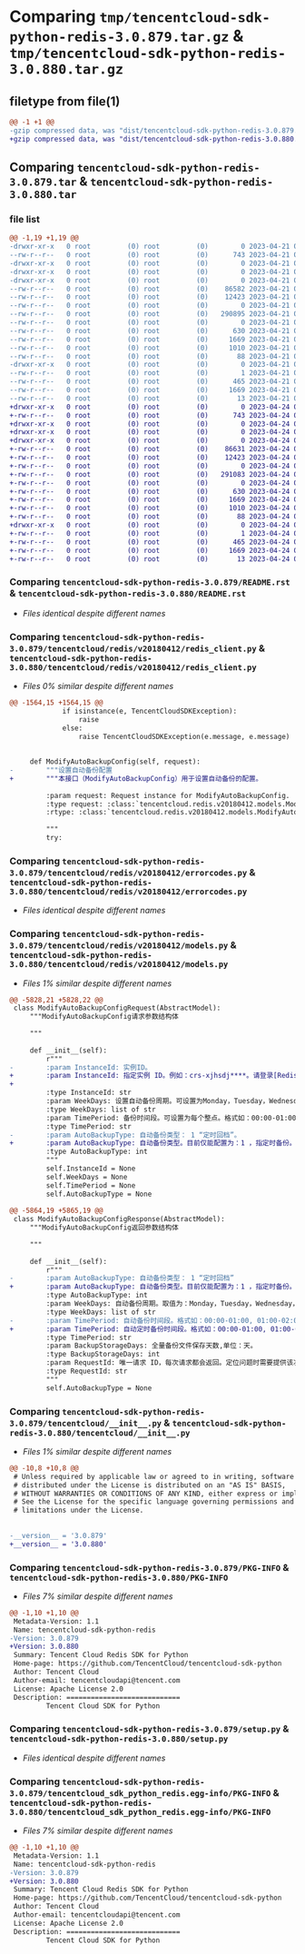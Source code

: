 # Comparing `tmp/tencentcloud-sdk-python-redis-3.0.879.tar.gz` & `tmp/tencentcloud-sdk-python-redis-3.0.880.tar.gz`

## filetype from file(1)

```diff
@@ -1 +1 @@
-gzip compressed data, was "dist/tencentcloud-sdk-python-redis-3.0.879.tar", last modified: Fri Apr 21 00:58:10 2023, max compression
+gzip compressed data, was "dist/tencentcloud-sdk-python-redis-3.0.880.tar", last modified: Mon Apr 24 03:24:54 2023, max compression
```

## Comparing `tencentcloud-sdk-python-redis-3.0.879.tar` & `tencentcloud-sdk-python-redis-3.0.880.tar`

### file list

```diff
@@ -1,19 +1,19 @@
-drwxr-xr-x   0 root         (0) root         (0)        0 2023-04-21 00:58:10.000000 tencentcloud-sdk-python-redis-3.0.879/
--rw-r--r--   0 root         (0) root         (0)      743 2023-04-21 00:58:10.000000 tencentcloud-sdk-python-redis-3.0.879/README.rst
-drwxr-xr-x   0 root         (0) root         (0)        0 2023-04-21 00:58:10.000000 tencentcloud-sdk-python-redis-3.0.879/tencentcloud/
-drwxr-xr-x   0 root         (0) root         (0)        0 2023-04-21 00:58:10.000000 tencentcloud-sdk-python-redis-3.0.879/tencentcloud/redis/
-drwxr-xr-x   0 root         (0) root         (0)        0 2023-04-21 00:58:10.000000 tencentcloud-sdk-python-redis-3.0.879/tencentcloud/redis/v20180412/
--rw-r--r--   0 root         (0) root         (0)    86582 2023-04-21 00:58:10.000000 tencentcloud-sdk-python-redis-3.0.879/tencentcloud/redis/v20180412/redis_client.py
--rw-r--r--   0 root         (0) root         (0)    12423 2023-04-21 00:58:10.000000 tencentcloud-sdk-python-redis-3.0.879/tencentcloud/redis/v20180412/errorcodes.py
--rw-r--r--   0 root         (0) root         (0)        0 2023-04-21 00:58:10.000000 tencentcloud-sdk-python-redis-3.0.879/tencentcloud/redis/v20180412/__init__.py
--rw-r--r--   0 root         (0) root         (0)   290895 2023-04-21 00:58:10.000000 tencentcloud-sdk-python-redis-3.0.879/tencentcloud/redis/v20180412/models.py
--rw-r--r--   0 root         (0) root         (0)        0 2023-04-21 00:58:10.000000 tencentcloud-sdk-python-redis-3.0.879/tencentcloud/redis/__init__.py
--rw-r--r--   0 root         (0) root         (0)      630 2023-04-21 00:58:10.000000 tencentcloud-sdk-python-redis-3.0.879/tencentcloud/__init__.py
--rw-r--r--   0 root         (0) root         (0)     1669 2023-04-21 00:58:10.000000 tencentcloud-sdk-python-redis-3.0.879/PKG-INFO
--rw-r--r--   0 root         (0) root         (0)     1010 2023-04-21 00:58:10.000000 tencentcloud-sdk-python-redis-3.0.879/setup.py
--rw-r--r--   0 root         (0) root         (0)       88 2023-04-21 00:58:10.000000 tencentcloud-sdk-python-redis-3.0.879/setup.cfg
-drwxr-xr-x   0 root         (0) root         (0)        0 2023-04-21 00:58:10.000000 tencentcloud-sdk-python-redis-3.0.879/tencentcloud_sdk_python_redis.egg-info/
--rw-r--r--   0 root         (0) root         (0)        1 2023-04-21 00:58:10.000000 tencentcloud-sdk-python-redis-3.0.879/tencentcloud_sdk_python_redis.egg-info/dependency_links.txt
--rw-r--r--   0 root         (0) root         (0)      465 2023-04-21 00:58:10.000000 tencentcloud-sdk-python-redis-3.0.879/tencentcloud_sdk_python_redis.egg-info/SOURCES.txt
--rw-r--r--   0 root         (0) root         (0)     1669 2023-04-21 00:58:10.000000 tencentcloud-sdk-python-redis-3.0.879/tencentcloud_sdk_python_redis.egg-info/PKG-INFO
--rw-r--r--   0 root         (0) root         (0)       13 2023-04-21 00:58:10.000000 tencentcloud-sdk-python-redis-3.0.879/tencentcloud_sdk_python_redis.egg-info/top_level.txt
+drwxr-xr-x   0 root         (0) root         (0)        0 2023-04-24 03:24:54.000000 tencentcloud-sdk-python-redis-3.0.880/
+-rw-r--r--   0 root         (0) root         (0)      743 2023-04-24 03:24:53.000000 tencentcloud-sdk-python-redis-3.0.880/README.rst
+drwxr-xr-x   0 root         (0) root         (0)        0 2023-04-24 03:24:54.000000 tencentcloud-sdk-python-redis-3.0.880/tencentcloud/
+drwxr-xr-x   0 root         (0) root         (0)        0 2023-04-24 03:24:54.000000 tencentcloud-sdk-python-redis-3.0.880/tencentcloud/redis/
+drwxr-xr-x   0 root         (0) root         (0)        0 2023-04-24 03:24:54.000000 tencentcloud-sdk-python-redis-3.0.880/tencentcloud/redis/v20180412/
+-rw-r--r--   0 root         (0) root         (0)    86631 2023-04-24 03:24:53.000000 tencentcloud-sdk-python-redis-3.0.880/tencentcloud/redis/v20180412/redis_client.py
+-rw-r--r--   0 root         (0) root         (0)    12423 2023-04-24 03:24:53.000000 tencentcloud-sdk-python-redis-3.0.880/tencentcloud/redis/v20180412/errorcodes.py
+-rw-r--r--   0 root         (0) root         (0)        0 2023-04-24 03:24:53.000000 tencentcloud-sdk-python-redis-3.0.880/tencentcloud/redis/v20180412/__init__.py
+-rw-r--r--   0 root         (0) root         (0)   291083 2023-04-24 03:24:53.000000 tencentcloud-sdk-python-redis-3.0.880/tencentcloud/redis/v20180412/models.py
+-rw-r--r--   0 root         (0) root         (0)        0 2023-04-24 03:24:53.000000 tencentcloud-sdk-python-redis-3.0.880/tencentcloud/redis/__init__.py
+-rw-r--r--   0 root         (0) root         (0)      630 2023-04-24 03:24:53.000000 tencentcloud-sdk-python-redis-3.0.880/tencentcloud/__init__.py
+-rw-r--r--   0 root         (0) root         (0)     1669 2023-04-24 03:24:54.000000 tencentcloud-sdk-python-redis-3.0.880/PKG-INFO
+-rw-r--r--   0 root         (0) root         (0)     1010 2023-04-24 03:24:53.000000 tencentcloud-sdk-python-redis-3.0.880/setup.py
+-rw-r--r--   0 root         (0) root         (0)       88 2023-04-24 03:24:54.000000 tencentcloud-sdk-python-redis-3.0.880/setup.cfg
+drwxr-xr-x   0 root         (0) root         (0)        0 2023-04-24 03:24:54.000000 tencentcloud-sdk-python-redis-3.0.880/tencentcloud_sdk_python_redis.egg-info/
+-rw-r--r--   0 root         (0) root         (0)        1 2023-04-24 03:24:54.000000 tencentcloud-sdk-python-redis-3.0.880/tencentcloud_sdk_python_redis.egg-info/dependency_links.txt
+-rw-r--r--   0 root         (0) root         (0)      465 2023-04-24 03:24:54.000000 tencentcloud-sdk-python-redis-3.0.880/tencentcloud_sdk_python_redis.egg-info/SOURCES.txt
+-rw-r--r--   0 root         (0) root         (0)     1669 2023-04-24 03:24:54.000000 tencentcloud-sdk-python-redis-3.0.880/tencentcloud_sdk_python_redis.egg-info/PKG-INFO
+-rw-r--r--   0 root         (0) root         (0)       13 2023-04-24 03:24:54.000000 tencentcloud-sdk-python-redis-3.0.880/tencentcloud_sdk_python_redis.egg-info/top_level.txt
```

### Comparing `tencentcloud-sdk-python-redis-3.0.879/README.rst` & `tencentcloud-sdk-python-redis-3.0.880/README.rst`

 * *Files identical despite different names*

### Comparing `tencentcloud-sdk-python-redis-3.0.879/tencentcloud/redis/v20180412/redis_client.py` & `tencentcloud-sdk-python-redis-3.0.880/tencentcloud/redis/v20180412/redis_client.py`

 * *Files 0% similar despite different names*

```diff
@@ -1564,15 +1564,15 @@
             if isinstance(e, TencentCloudSDKException):
                 raise
             else:
                 raise TencentCloudSDKException(e.message, e.message)
 
 
     def ModifyAutoBackupConfig(self, request):
-        """设置自动备份配置
+        """本接口（ModifyAutoBackupConfig）用于设置自动备份的配置。
 
         :param request: Request instance for ModifyAutoBackupConfig.
         :type request: :class:`tencentcloud.redis.v20180412.models.ModifyAutoBackupConfigRequest`
         :rtype: :class:`tencentcloud.redis.v20180412.models.ModifyAutoBackupConfigResponse`
 
         """
         try:
```

### Comparing `tencentcloud-sdk-python-redis-3.0.879/tencentcloud/redis/v20180412/errorcodes.py` & `tencentcloud-sdk-python-redis-3.0.880/tencentcloud/redis/v20180412/errorcodes.py`

 * *Files identical despite different names*

### Comparing `tencentcloud-sdk-python-redis-3.0.879/tencentcloud/redis/v20180412/models.py` & `tencentcloud-sdk-python-redis-3.0.880/tencentcloud/redis/v20180412/models.py`

 * *Files 1% similar despite different names*

```diff
@@ -5828,21 +5828,22 @@
 class ModifyAutoBackupConfigRequest(AbstractModel):
     """ModifyAutoBackupConfig请求参数结构体
 
     """
 
     def __init__(self):
         r"""
-        :param InstanceId: 实例ID。
+        :param InstanceId: 指定实例 ID。例如：crs-xjhsdj****。请登录[Redis控制台](https://console.cloud.tencent.com/redis)在实例列表复制实例 ID。
+
         :type InstanceId: str
         :param WeekDays: 设置自动备份周期。可设置为Monday，Tuesday，Wednesday，Thursday，Friday，Saturday，Sunday。该参数暂不支持修改。
         :type WeekDays: list of str
         :param TimePeriod: 备份时间段。可设置为每个整点。格式如：00:00-01:00, 01:00-02:00...... 23:00-00:00。
         :type TimePeriod: str
-        :param AutoBackupType: 自动备份类型： 1 “定时回档”。
+        :param AutoBackupType: 自动备份类型。目前仅能配置为：1 ，指定时备份。
         :type AutoBackupType: int
         """
         self.InstanceId = None
         self.WeekDays = None
         self.TimePeriod = None
         self.AutoBackupType = None
 
@@ -5864,19 +5865,19 @@
 class ModifyAutoBackupConfigResponse(AbstractModel):
     """ModifyAutoBackupConfig返回参数结构体
 
     """
 
     def __init__(self):
         r"""
-        :param AutoBackupType: 自动备份类型： 1 “定时回档”
+        :param AutoBackupType: 自动备份类型。目前仅能配置为：1 ，指定时备份。
         :type AutoBackupType: int
         :param WeekDays: 自动备份周期。取值为：Monday，Tuesday，Wednesday，Thursday，Friday，Saturday，Sunday。
         :type WeekDays: list of str
-        :param TimePeriod: 自动备份时间段。格式如：00:00-01:00, 01:00-02:00...... 23:00-00:00。
+        :param TimePeriod: 自动定时备份时间段。格式如：00:00-01:00, 01:00-02:00...... 23:00-00:00。
         :type TimePeriod: str
         :param BackupStorageDays: 全量备份文件保存天数,单位：天。
         :type BackupStorageDays: int
         :param RequestId: 唯一请求 ID，每次请求都会返回。定位问题时需要提供该次请求的 RequestId。
         :type RequestId: str
         """
         self.AutoBackupType = None
```

### Comparing `tencentcloud-sdk-python-redis-3.0.879/tencentcloud/__init__.py` & `tencentcloud-sdk-python-redis-3.0.880/tencentcloud/__init__.py`

 * *Files 1% similar despite different names*

```diff
@@ -10,8 +10,8 @@
 # Unless required by applicable law or agreed to in writing, software
 # distributed under the License is distributed on an "AS IS" BASIS,
 # WITHOUT WARRANTIES OR CONDITIONS OF ANY KIND, either express or implied.
 # See the License for the specific language governing permissions and
 # limitations under the License.
 
 
-__version__ = '3.0.879'
+__version__ = '3.0.880'
```

### Comparing `tencentcloud-sdk-python-redis-3.0.879/PKG-INFO` & `tencentcloud-sdk-python-redis-3.0.880/PKG-INFO`

 * *Files 7% similar despite different names*

```diff
@@ -1,10 +1,10 @@
 Metadata-Version: 1.1
 Name: tencentcloud-sdk-python-redis
-Version: 3.0.879
+Version: 3.0.880
 Summary: Tencent Cloud Redis SDK for Python
 Home-page: https://github.com/TencentCloud/tencentcloud-sdk-python
 Author: Tencent Cloud
 Author-email: tencentcloudapi@tencent.com
 License: Apache License 2.0
 Description: ============================
         Tencent Cloud SDK for Python
```

### Comparing `tencentcloud-sdk-python-redis-3.0.879/setup.py` & `tencentcloud-sdk-python-redis-3.0.880/setup.py`

 * *Files identical despite different names*

### Comparing `tencentcloud-sdk-python-redis-3.0.879/tencentcloud_sdk_python_redis.egg-info/PKG-INFO` & `tencentcloud-sdk-python-redis-3.0.880/tencentcloud_sdk_python_redis.egg-info/PKG-INFO`

 * *Files 7% similar despite different names*

```diff
@@ -1,10 +1,10 @@
 Metadata-Version: 1.1
 Name: tencentcloud-sdk-python-redis
-Version: 3.0.879
+Version: 3.0.880
 Summary: Tencent Cloud Redis SDK for Python
 Home-page: https://github.com/TencentCloud/tencentcloud-sdk-python
 Author: Tencent Cloud
 Author-email: tencentcloudapi@tencent.com
 License: Apache License 2.0
 Description: ============================
         Tencent Cloud SDK for Python
```

